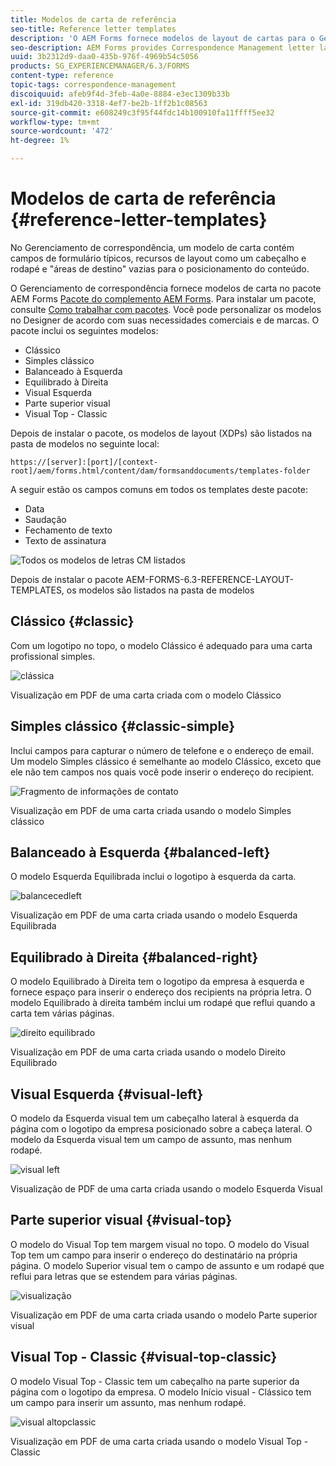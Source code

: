 ```yaml
---
title: Modelos de carta de referência
seo-title: Reference letter templates
description: 'O AEM Forms fornece modelos de layout de cartas para o Gerenciamento de correspondência que você pode usar para criar cartas rapidamente. '
seo-description: AEM Forms provides Correspondence Management letter layout templates that you can use to create letters quickly.
uuid: 3b2312d9-daa0-435b-976f-4969b54c5056
products: SG_EXPERIENCEMANAGER/6.3/FORMS
content-type: reference
topic-tags: correspondence-management
discoiquuid: afeb9f4d-3feb-4a0e-8884-e3ec1309b33b
exl-id: 319db420-3318-4ef7-be2b-1ff2b1c08563
source-git-commit: e608249c3f95f44fdc14b100910fa11ffff5ee32
workflow-type: tm+mt
source-wordcount: '472'
ht-degree: 1%

---
```


# Modelos de carta de referência {#reference-letter-templates}

No Gerenciamento de correspondência, um modelo de carta contém campos de formulário típicos, recursos de layout como um cabeçalho e rodapé e &quot;áreas de destino&quot; vazias para o posicionamento do conteúdo.

O Gerenciamento de correspondência fornece modelos de carta no pacote AEM Forms [Pacote do complemento AEM Forms](https://experienceleague.adobe.com/docs/experience-manager-release-information/aem-release-updates/forms-updates/aem-forms-releases.html). Para instalar um pacote, consulte [Como trabalhar com pacotes](/help/sites-administering/package-manager.md). Você pode personalizar os modelos no Designer de acordo com suas necessidades comerciais e de marcas. O pacote inclui os seguintes modelos:

* Clássico
* Simples clássico
* Balanceado à Esquerda
* Equilibrado à Direita
* Visual Esquerda
* Parte superior visual
* Visual Top - Classic

Depois de instalar o pacote, os modelos de layout (XDPs) são listados na pasta de modelos no seguinte local:

`https://[server]:[port]/[context-root]/aem/forms.html/content/dam/formsanddocuments/templates-folder`

A seguir estão os campos comuns em todos os templates deste pacote:

* Data
* Saudação
* Fechamento de texto
* Texto de assinatura

![Todos os modelos de letras CM listados](assets/templatescorrespondence.png)

Depois de instalar o pacote AEM-FORMS-6.3-REFERENCE-LAYOUT-TEMPLATES, os modelos são listados na pasta de modelos

## Clássico {#classic}

Com um logotipo no topo, o modelo Clássico é adequado para uma carta profissional simples.

![clássica](assets/classic.png)

Visualização em PDF de uma carta criada com o modelo Clássico

## Simples clássico {#classic-simple}

Inclui campos para capturar o número de telefone e o endereço de email. Um modelo Simples clássico é semelhante ao modelo Clássico, exceto que ele não tem campos nos quais você pode inserir o endereço do recipient.

![Fragmento de informações de contato](assets/classicsimple.png)

Visualização em PDF de uma carta criada usando o modelo Simples clássico

## Balanceado à Esquerda {#balanced-left}

O modelo Esquerda Equilibrada inclui o logotipo à esquerda da carta.

![balancecedleft](assets/balancedleft.png)

Visualização em PDF de uma carta criada usando o modelo Esquerda Equilibrada

## Equilibrado à Direita {#balanced-right}

O modelo Equilibrado à Direita tem o logotipo da empresa à esquerda e fornece espaço para inserir o endereço dos recipients na própria letra. O modelo Equilibrado à direita também inclui um rodapé que reflui quando a carta tem várias páginas.

![direito equilibrado](assets/balancedright.png)

Visualização em PDF de uma carta criada usando o modelo Direito Equilibrado

## Visual Esquerda {#visual-left}

O modelo da Esquerda visual tem um cabeçalho lateral à esquerda da página com o logotipo da empresa posicionado sobre a cabeça lateral. O modelo da Esquerda visual tem um campo de assunto, mas nenhum rodapé.

![visual left](assets/visualleft.png)

Visualização de PDF de uma carta criada usando o modelo Esquerda Visual

## Parte superior visual {#visual-top}

O modelo do Visual Top tem margem visual no topo. O modelo do Visual Top tem um campo para inserir o endereço do destinatário na própria página. O modelo Superior visual tem o campo de assunto e um rodapé que reflui para letras que se estendem para várias páginas.

![visualização](assets/visualtop.png)

Visualização em PDF de uma carta criada usando o modelo Parte superior visual

## Visual Top - Classic {#visual-top-classic}

O modelo Visual Top - Classic tem um cabeçalho na parte superior da página com o logotipo da empresa. O modelo Início visual - Clássico tem um campo para inserir um assunto, mas nenhum rodapé.

![visual altopclassic](assets/visualtopclassic.png)

Visualização em PDF de uma carta criada usando o modelo Visual Top - Classic
